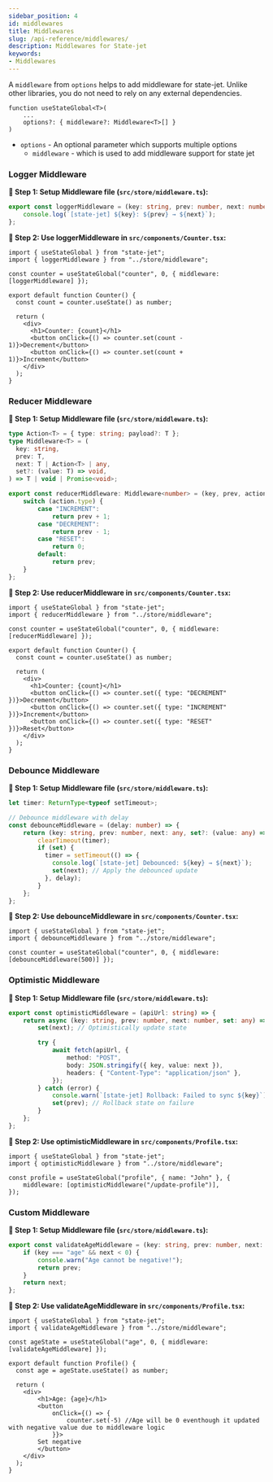 ```yaml
---
sidebar_position: 4
id: middlewares
title: Middlewares
slug: /api-reference/middlewares/
description: Middlewares for State-jet
keywords:
- Middlewares
---
```


A `middleware` from `options` helps to add middleware for state-jet. Unlike other libraries, you do not need to rely on any external dependencies.

```tsx
function useStateGlobal<T>(
    ...
    options?: { middleware?: Middleware<T>[] }
) 
```

- `options` - An optional parameter which supports multiple options
   * `middleware` - which is used to add middleware support for state jet

### Logger Middleware

**🔹 Step 1: Setup Middleware file (`src/store/middleware.ts`):**

```ts title="src/store/middleware.ts"
export const loggerMiddleware = (key: string, prev: number, next: number) => {
    console.log(`[state-jet] ${key}: ${prev} → ${next}`);
};
```

**🔹 Step 2: Use loggerMiddleware in `src/components/Counter.tsx`:**

```tsx title="src/components/Counter.tsx"
import { useStateGlobal } from "state-jet";
import { loggerMiddleware } from "../store/middleware";

const counter = useStateGlobal("counter", 0, { middleware: [loggerMiddleware] });

export default function Counter() {
  const count = counter.useState() as number;

  return (
    <div>
      <h1>Counter: {count}</h1>
      <button onClick={() => counter.set(count - 1)}>Decrement</button>
      <button onClick={() => counter.set(count + 1)}>Increment</button>
    </div>
  );
}
```

### Reducer Middleware

**🔹 Step 1: Setup Middleware file (`src/store/middleware.ts`):**

```ts title="src/store/middleware.ts"
type Action<T> = { type: string; payload?: T };
type Middleware<T> = (
  key: string,
  prev: T,
  next: T | Action<T> | any,
  set?: (value: T) => void,
) => T | void | Promise<void>;

export const reducerMiddleware: Middleware<number> = (key, prev, action: Action<any>) => {
    switch (action.type) {
        case "INCREMENT":
            return prev + 1;
        case "DECREMENT":
            return prev - 1;
        case "RESET":
            return 0;
        default:
            return prev;
    }
};
```

**🔹 Step 2: Use reducerMiddleware in `src/components/Counter.tsx`:**

```tsx title="src/components/Counter.tsx"
import { useStateGlobal } from "state-jet";
import { reducerMiddleware } from "../store/middleware";

const counter = useStateGlobal("counter", 0, { middleware: [reducerMiddleware] });

export default function Counter() {
  const count = counter.useState() as number;

  return (
    <div>
      <h1>Counter: {count}</h1>
      <button onClick={() => counter.set({ type: "DECREMENT" })}>Decrement</button>
      <button onClick={() => counter.set({ type: "INCREMENT" })}>Increment</button>
      <button onClick={() => counter.set({ type: "RESET" })}>Reset</button>
    </div>
  );
}
```

### Debounce Middleware

**🔹 Step 1: Setup Middleware file (`src/store/middleware.ts`):**

```ts title="src/store/middleware.ts"
let timer: ReturnType<typeof setTimeout>;

// Debounce middleware with delay
const debounceMiddleware = (delay: number) => {
    return (key: string, prev: number, next: any, set?: (value: any) => void) => {
        clearTimeout(timer);
        if (set) {
          timer = setTimeout(() => {
            console.log(`[state-jet] Debounced: ${key} → ${next}`);
            set(next); // Apply the debounced update
          }, delay);
        }
    };
};
```

**🔹 Step 2: Use debounceMiddleware in `src/components/Counter.tsx`:**

```tsx title="src/components/Counter.tsx"
import { useStateGlobal } from "state-jet";
import { debounceMiddleware } from "../store/middleware";

const counter = useStateGlobal("counter", 0, { middleware: [debounceMiddleware(500)] });
```

### Optimistic Middleware

**🔹 Step 1: Setup Middleware file (`src/store/middleware.ts`):**

```ts title="src/store/middleware.ts"
export const optimisticMiddleware = (apiUrl: string) => {
    return async (key: string, prev: number, next: number, set: any) => {
        set(next); // Optimistically update state

        try {
            await fetch(apiUrl, {
                method: "POST",
                body: JSON.stringify({ key, value: next }),
                headers: { "Content-Type": "application/json" },
            });
        } catch (error) {
            console.warn(`[state-jet] Rollback: Failed to sync ${key}`);
            set(prev); // Rollback state on failure
        }
    };
};
```

**🔹 Step 2: Use optimisticMiddleware in `src/components/Profile.tsx`:**

```tsx title="src/components/Profile.tsx"
import { useStateGlobal } from "state-jet";
import { optimisticMiddleware } from "../store/middleware";

const profile = useStateGlobal("profile", { name: "John" }, { 
    middleware: [optimisticMiddleware("/update-profile")],
});
```

### Custom Middleware

**🔹 Step 1: Setup Middleware file (`src/store/middleware.ts`):**

```ts title="src/store/middleware.ts"
export const validateAgeMiddleware = (key: string, prev: number, next: number) => {
    if (key === "age" && next < 0) {
        console.warn("Age cannot be negative!");
        return prev;
    }
    return next;
};
```

**🔹 Step 2: Use validateAgeMiddleware in `src/components/Profile.tsx`:**

```tsx title="src/components/Profile.tsx"
import { useStateGlobal } from "state-jet";
import { validateAgeMiddleware } from "../store/middleware";

const ageState = useStateGlobal("age", 0, { middleware: [validateAgeMiddleware] });

export default function Profile() {
  const age = ageState.useState() as number;

  return (
    <div>
        <h1>Age: {age}</h1>
        <button 
            onClick={() => {
                counter.set(-5) //Age will be 0 eventhough it updated with negative value due to middleware logic
            }}>
        Set negative
        </button> 
    </div>
  );
}

```

